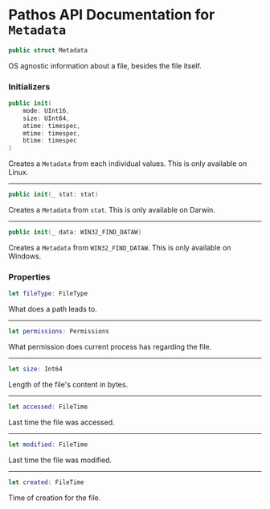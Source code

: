 # Pathos API Documentation for `Metadata`

```swift
public struct Metadata
```

OS agnostic information about a file, besides the file itself.

### Initializers

```swift
public init(
    mode: UInt16,
    size: UInt64, 
    atime: timespec, 
    mtime: timespec,
    btime: timespec
)
```

Creates a `Metadata` from each individual values. This is only available on Linux.

***

```swift
public init(_ stat: stat)
```

Creates a `Metadata` from `stat`. This is only available on Darwin.

***

```swift
public init(_ data: WIN32_FIND_DATAW)
```

Creates a `Metadata` from `WIN32_FIND_DATAW`. This is only available on Windows.

### Properties

```swift
let fileType: FileType
```

What does a path leads to.

***

```swift
let permissions: Permissions
```

What permission does current process has regarding the file.

***

```swift
let size: Int64
```
Length of the file's content in bytes.

***

```swift
let accessed: FileTime
```

Last time the file was accessed.

***

```swift
let modified: FileTime
```
Last time the file was modified.

***

```swift
let created: FileTime
```

Time of creation for the file.
